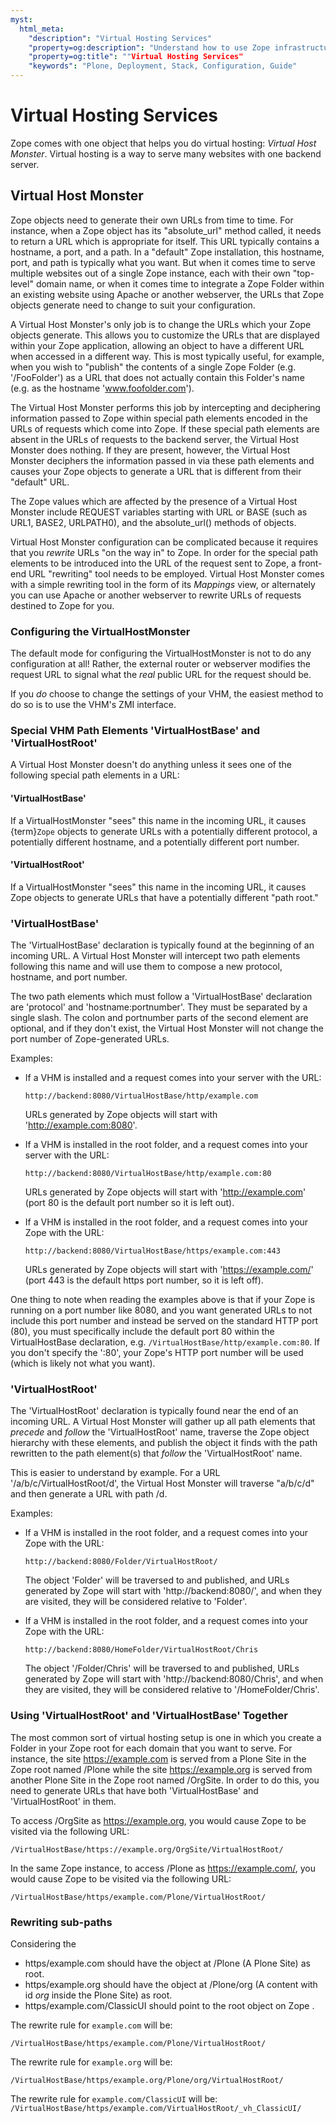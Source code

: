 ```yaml
---
myst:
  html_meta:
    "description": "Virtual Hosting Services"
    "property=og:description": "Understand how to use Zope infrastructure to rewrite URLs in run time."
    "property=og:title": ""Virtual Hosting Services"
    "keywords": "Plone, Deployment, Stack, Configuration, Guide"
---
```


# Virtual Hosting Services

Zope comes with one object that helps you do virtual hosting: *Virtual Host Monster*. Virtual hosting is a way to serve many websites with one backend server.

## Virtual Host Monster

Zope objects need to generate their own URLs from time to time. For instance, when a Zope object has its "absolute_url" method called, it needs to return a URL which is appropriate for itself. This URL typically contains a hostname, a port, and a path. In a "default" Zope installation, this hostname, port, and path is typically what you want. But when it comes time to serve multiple websites out of a single Zope instance, each with their own "top-level" domain name, or when it comes time to integrate a Zope Folder within an existing website using Apache or another webserver, the URLs that Zope objects generate need to change to suit your configuration.

A Virtual Host Monster's only job is to change the URLs which your Zope objects generate. This allows you to customize the URLs that are displayed within your Zope application, allowing an object to have a different URL when accessed in a different way. This is most typically useful, for example, when you wish to "publish" the contents of a single Zope Folder (e.g. '/FooFolder') as a URL that does not actually contain this Folder's name (e.g. as the hostname 'www.foofolder.com').

The Virtual Host Monster performs this job by intercepting and deciphering information passed to Zope within special path elements encoded in the URLs of requests which come into Zope. If these special path elements are absent in the URLs of requests to the backend server, the Virtual Host Monster does nothing. If they are present, however, the Virtual Host Monster deciphers the information passed in via these path elements and causes your Zope objects to generate a URL that is different from their "default" URL.

The Zope values which are affected by the presence of a Virtual Host Monster include REQUEST variables starting with URL or BASE (such as URL1, BASE2, URLPATH0), and the absolute_url() methods of objects.

Virtual Host Monster configuration can be complicated because it requires that you *rewrite* URLs "on the way in" to Zope. In order for the special path elements to be introduced into the URL of the request sent to Zope, a front-end URL "rewriting" tool needs to be employed. Virtual Host Monster comes with a simple rewriting tool in the form of its *Mappings* view, or alternately you can use Apache or another webserver to rewrite URLs of requests destined to Zope for you.


### Configuring the VirtualHostMonster

The default mode for configuring the VirtualHostMonster is not to do any configuration at all! Rather, the external router or webserver modifies the request URL to signal what the *real* public URL for the request should be.

If you *do* choose to change the settings of your VHM, the easiest method to do so is to use the VHM's ZMI interface.

### Special VHM Path Elements 'VirtualHostBase' and 'VirtualHostRoot'

A Virtual Host Monster doesn't do anything unless it sees one of the following special path elements in a URL:

#### 'VirtualHostBase'

If a VirtualHostMonster "sees" this name in the incoming URL, it causes {term}`Zope` objects to generate URLs with a potentially different protocol, a potentially different hostname, and a potentially different port number.

#### 'VirtualHostRoot'

If a VirtualHostMonster "sees" this name in the incoming URL, it causes Zope objects to generate URLs that have a potentially different "path root."

### 'VirtualHostBase'

The 'VirtualHostBase' declaration is typically found at the beginning of an incoming URL. A Virtual Host Monster will intercept two path elements following this name and will use them to compose a new protocol, hostname, and port number.

The two path elements which must follow a 'VirtualHostBase' declaration are 'protocol' and 'hostname:portnumber'. They must be separated by a single slash. The colon and portnumber parts of the second element are optional, and if they don't exist, the Virtual Host Monster will not change the port number of Zope-generated URLs.

Examples:

- If a VHM is installed and a request comes into your server with the URL:

   ```http://backend:8080/VirtualHostBase/http/example.com```

  URLs generated by Zope objects will start with 'http://example.com:8080'.

- If a VHM is installed in the root folder, and a request comes into your server with the URL:

   ```http://backend:8080/VirtualHostBase/http/example.com:80```

  URLs generated by Zope objects will start with 'http://example.com' (port 80 is the default port number so it is left out).

- If a VHM is installed in the root folder, and a request comes into your Zope with the URL:

   ```http://backend:8080/VirtualHostBase/https/example.com:443```

  URLs generated by Zope objects will start with 'https://example.com/' (port 443 is the default https port number, so it is left off).

One thing to note when reading the examples above is that if your Zope is running on a port number like 8080, and you want generated URLs to not include this port number and instead be served on the standard HTTP port (80), you must specifically include the default port 80 within the VirtualHostBase declaration, e.g. ```/VirtualHostBase/http/example.com:80```. If you don't specify the ':80', your Zope's HTTP port number will be used (which is likely not what you want).

### 'VirtualHostRoot'

The 'VirtualHostRoot' declaration is typically found near the end of an incoming URL. A Virtual Host Monster will gather up all path elements that *precede* and *follow* the 'VirtualHostRoot' name, traverse the Zope object hierarchy with these elements, and publish the object it finds with the path rewritten to the path element(s) that *follow* the 'VirtualHostRoot' name.

This is easier to understand by example. For a URL '/a/b/c/VirtualHostRoot/d', the Virtual Host Monster will traverse "a/b/c/d" and then generate a URL with path /d.

Examples:

- If a VHM is installed in the root folder, and a request comes into your Zope with the URL:

   ```http://backend:8080/Folder/VirtualHostRoot/```

  The object 'Folder' will be traversed to and published, and URLs generated by Zope will start with 'http://backend:8080/', and when they are visited, they will be considered relative to 'Folder'.

- If a VHM is installed in the root folder, and a request comes into your Zope with the URL:

   ```http://backend:8080/HomeFolder/VirtualHostRoot/Chris```

  The object '/Folder/Chris' will be traversed to and published, URLs generated by Zope will start with 'http://backend:8080/Chris', and when they are visited, they will be considered relative to '/HomeFolder/Chris'.

### Using 'VirtualHostRoot' and 'VirtualHostBase' Together

The most common sort of virtual hosting setup is one in which you create a Folder in your Zope root for each domain that you want to serve. For instance, the site https://example.com is served from a Plone Site in the Zope root named /Plone while the site https://example.org is served from another Plone Site in the Zope root named /OrgSite. In order to do this, you need to generate URLs that have both 'VirtualHostBase' and 'VirtualHostRoot' in them.

To access /OrgSite as https://example.org, you would cause Zope to be visited via the following URL:

```/VirtualHostBase/https://example.org/OrgSite/VirtualHostRoot/```

In the same Zope instance, to access /Plone as https://example.com/, you would cause Zope to be visited via the following URL:

```/VirtualHostBase/https/example.com/Plone/VirtualHostRoot/```

### Rewriting sub-paths

Considering the

* https/example.com should have the object at /Plone (A Plone Site) as root.
* https/example.org should have the object at /Plone/org (A content with id *org* inside the Plone Site) as root.
* https/example.com/ClassicUI should point to the root object on Zope .

The rewrite rule for `example.com` will be:

```/VirtualHostBase/https/example.com/Plone/VirtualHostRoot/```

The rewrite rule for `example.org` will be:

```/VirtualHostBase/https/example.org/Plone/org/VirtualHostRoot/```

The rewrite rule for `example.com/ClassicUI` will be:
```/VirtualHostBase/https/example.com/VirtualHostRoot/_vh_ClassicUI/```
